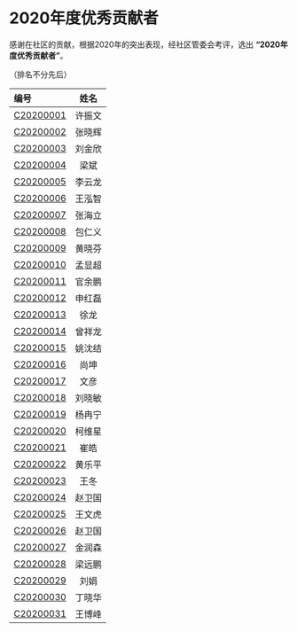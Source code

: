 # 2020年度优秀贡献者

感谢在社区的贡献，根据2020年的突出表现，经社区管委会考评，选出 **“2020年度优秀贡献者”**。

（排名不分先后）

| 编号                       |  姓名  |
| :------------------------- | :----: |
| [C20200001](https://raw.githubusercontent.com/cloudnativeto/community/master/certificate/2020/contributor/C20200001.png) | 许振文 |
| [C20200002](https://raw.githubusercontent.com/cloudnativeto/community/master/certificate/2020/contributor/C20200002.png) | 张晓辉 |
| [C20200003](https://raw.githubusercontent.com/cloudnativeto/community/master/certificate/2020/contributor/C20200003.png) | 刘金欣 |
| [C20200004](https://raw.githubusercontent.com/cloudnativeto/community/master/certificate/2020/contributor/C20200004.png) |  梁斌  |
| [C20200005](https://raw.githubusercontent.com/cloudnativeto/community/master/certificate/2020/contributor/C20200005.png) | 李云龙 |
| [C20200006](https://raw.githubusercontent.com/cloudnativeto/community/master/certificate/2020/contributor/C20200006.png) | 王泓智 |
| [C20200007](https://raw.githubusercontent.com/cloudnativeto/community/master/certificate/2020/contributor/C20200007.png) | 张海立 |
| [C20200008](https://raw.githubusercontent.com/cloudnativeto/community/master/certificate/2020/contributor/C20200008.png) | 包仁义 |
| [C20200009](https://raw.githubusercontent.com/cloudnativeto/community/master/certificate/2020/contributor/C20200009.png) | 黄晓芬 |
| [C20200010](https://raw.githubusercontent.com/cloudnativeto/community/master/certificate/2020/contributor/C20200010.png) | 孟显超 |
| [C20200011](https://raw.githubusercontent.com/cloudnativeto/community/master/certificate/2020/contributor/C20200011.png) | 官余鹏 |
| [C20200012](https://raw.githubusercontent.com/cloudnativeto/community/master/certificate/2020/contributor/C20200012.png) | 申红磊 |
| [C20200013](https://raw.githubusercontent.com/cloudnativeto/community/master/certificate/2020/contributor/C20200013.png) |  徐龙  |
| [C20200014](https://raw.githubusercontent.com/cloudnativeto/community/master/certificate/2020/contributor/C20200014.png) | 曾祥龙 |
| [C20200015](https://raw.githubusercontent.com/cloudnativeto/community/master/certificate/2020/contributor/C20200015.png) | 姚沈结 |
| [C20200016](https://raw.githubusercontent.com/cloudnativeto/community/master/certificate/2020/contributor/C20200016.png) |  尚坤  |
| [C20200017](https://raw.githubusercontent.com/cloudnativeto/community/master/certificate/2020/contributor/C20200017.png) |  文彦  |
| [C20200018](https://raw.githubusercontent.com/cloudnativeto/community/master/certificate/2020/contributor/C20200018.png) | 刘晓敏 |
| [C20200019](https://raw.githubusercontent.com/cloudnativeto/community/master/certificate/2020/contributor/C20200019.png) | 杨冉宁 |
| [C20200020](https://raw.githubusercontent.com/cloudnativeto/community/master/certificate/2020/contributor/C20200020.png) | 柯维星 |
| [C20200021](https://raw.githubusercontent.com/cloudnativeto/community/master/certificate/2020/contributor/C20200021.png) |  崔皓  |
| [C20200022](https://raw.githubusercontent.com/cloudnativeto/community/master/certificate/2020/contributor/C20200022.png) | 黄乐平 |
| [C20200023](https://raw.githubusercontent.com/cloudnativeto/community/master/certificate/2020/contributor/C20200023.png) |  王冬  |
| [C20200024](https://raw.githubusercontent.com/cloudnativeto/community/master/certificate/2020/contributor/C20200024.png) | 赵卫国 |
| [C20200025](https://raw.githubusercontent.com/cloudnativeto/community/master/certificate/2020/contributor/C20200025.png) | 王文虎 |
| [C20200026](https://raw.githubusercontent.com/cloudnativeto/community/master/certificate/2020/contributor/C20200026.png) | 赵卫国 |
| [C20200027](https://raw.githubusercontent.com/cloudnativeto/community/master/certificate/2020/contributor/C20200027.png) | 金润森 |
| [C20200028](https://raw.githubusercontent.com/cloudnativeto/community/master/certificate/2020/contributor/C20200028.png) | 梁远鹏 |
| [C20200029](https://raw.githubusercontent.com/cloudnativeto/community/master/certificate/2020/contributor/C20200029.png) |  刘娟  |
| [C20200030](https://raw.githubusercontent.com/cloudnativeto/community/master/certificate/2020/contributor/C20200030.png) | 丁晓华 |
| [C20200031](https://raw.githubusercontent.com/cloudnativeto/community/master/certificate/2020/contributor/C20200031.png) | 王博峰 |
